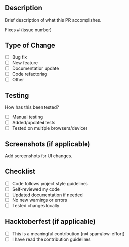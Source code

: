 ## Description
Brief description of what this PR accomplishes.

Fixes # (issue number)

## Type of Change
- [ ] Bug fix
- [ ] New feature  
- [ ] Documentation update
- [ ] Code refactoring
- [ ] Other

## Testing
How has this been tested?
- [ ] Manual testing
- [ ] Added/updated tests
- [ ] Tested on multiple browsers/devices

## Screenshots (if applicable)
Add screenshots for UI changes.

## Checklist
- [ ] Code follows project style guidelines
- [ ] Self-reviewed my code  
- [ ] Updated documentation if needed
- [ ] No new warnings or errors
- [ ] Tested changes locally

## Hacktoberfest (if applicable)
- [ ] This is a meaningful contribution (not spam/low-effort)
- [ ] I have read the contribution guidelines